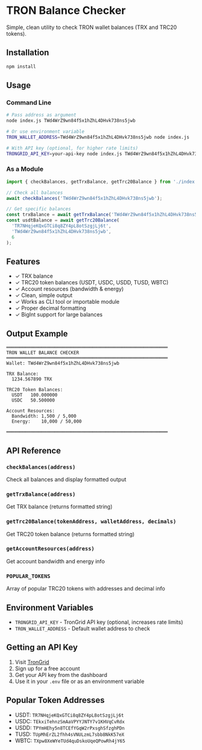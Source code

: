 # TRON Balance Checker

Simple, clean utility to check TRON wallet balances (TRX and TRC20 tokens).

## Installation

```bash
npm install
```

## Usage

### Command Line

```bash
# Pass address as argument
node index.js TWd4WrZ9wn84f5x1hZhL4DHvk738ns5jwb

# Or use environment variable
TRON_WALLET_ADDRESS=TWd4WrZ9wn84f5x1hZhL4DHvk738ns5jwb node index.js

# With API key (optional, for higher rate limits)
TRONGRID_API_KEY=your-api-key node index.js TWd4WrZ9wn84f5x1hZhL4DHvk738ns5jwb
```

### As a Module

```javascript
import { checkBalances, getTrxBalance, getTrc20Balance } from './index.js';

// Check all balances
await checkBalances('TWd4WrZ9wn84f5x1hZhL4DHvk738ns5jwb');

// Get specific balances
const trxBalance = await getTrxBalance('TWd4WrZ9wn84f5x1hZhL4DHvk738ns5jwb');
const usdtBalance = await getTrc20Balance(
  'TR7NHqjeKQxGTCi8q8ZY4pL8otSzgjLj6t',
  'TWd4WrZ9wn84f5x1hZhL4DHvk738ns5jwb',
  6
);
```

## Features

- ✓ TRX balance
- ✓ TRC20 token balances (USDT, USDC, USDD, TUSD, WBTC)
- ✓ Account resources (bandwidth & energy)
- ✓ Clean, simple output
- ✓ Works as CLI tool or importable module
- ✓ Proper decimal formatting
- ✓ BigInt support for large balances

## Output Example

```
════════════════════════════════════════════════════════════
TRON WALLET BALANCE CHECKER
════════════════════════════════════════════════════════════
Wallet: TWd4WrZ9wn84f5x1hZhL4DHvk738ns5jwb

TRX Balance:
  1234.567890 TRX

TRC20 Token Balances:
  USDT   100.000000
  USDC   50.500000

Account Resources:
  Bandwidth: 1,500 / 5,000
  Energy:    10,000 / 50,000

════════════════════════════════════════════════════════════
```

## API Reference

### `checkBalances(address)`
Check all balances and display formatted output

### `getTrxBalance(address)`
Get TRX balance (returns formatted string)

### `getTrc20Balance(tokenAddress, walletAddress, decimals)`
Get TRC20 token balance (returns formatted string)

### `getAccountResources(address)`
Get account bandwidth and energy info

### `POPULAR_TOKENS`
Array of popular TRC20 tokens with addresses and decimal info

## Environment Variables

- `TRONGRID_API_KEY` - TronGrid API key (optional, increases rate limits)
- `TRON_WALLET_ADDRESS` - Default wallet address to check

## Getting an API Key

1. Visit [TronGrid](https://www.trongrid.io/)
2. Sign up for a free account
3. Get your API key from the dashboard
4. Use it in your `.env` file or as an environment variable

## Popular Token Addresses

- USDT: `TR7NHqjeKQxGTCi8q8ZY4pL8otSzgjLj6t`
- USDC: `TEkxiTehnzSmAaVPYYJNTY7v1KHVqCvRdx`
- USDD: `TPYmHEhy5n8TCEfYGqW2rPxsghSfzghPDn`
- TUSD: `TUpMhErZL2fhh4sVNULzmL7sbb8NkK57eX`
- WBTC: `TXpw8XeWYeTUd4quDskoUqeQPowRh4jY65`
